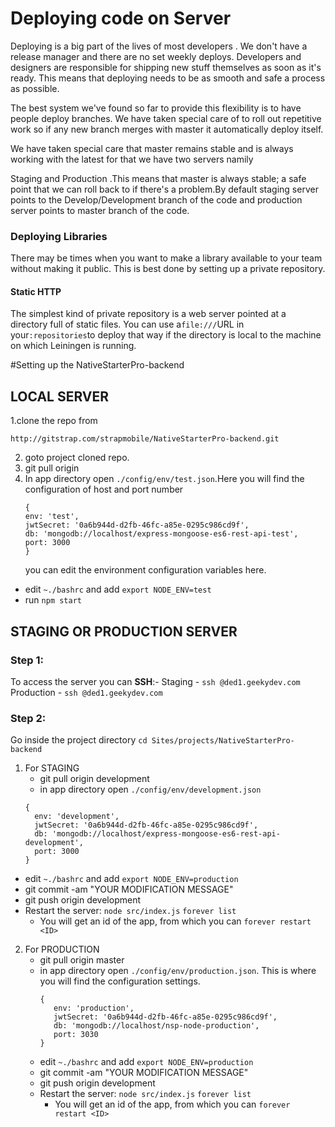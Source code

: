 # Deploying code on Server

Deploying is a big part of the lives of most  developers . We don't have a release manager and there are no set weekly deploys. Developers and designers are responsible for shipping new stuff themselves as soon as it's ready. This means that deploying needs to be as smooth and safe a process as possible.

The best system we've found so far to provide this flexibility is to have people deploy branches. We have taken special care of to roll out repetitive work so if any new branch merges with master it automatically deploy itself.

We have taken special care that master remains stable and is always working with the latest for that we have two servers namily

Staging and Production .This means that master is always stable; a safe point that we can roll back to if there's a problem.By default staging server points to the Develop/Development branch of the code and production server points to master branch of the code.

### Deploying Libraries

There may be times when you want to make a library available to your team without making it public. This is best done by setting up a private repository. 

#### Static HTTP

The simplest kind of private repository is a web server pointed at a directory full of static files. You can use a`file:///`URL in your`:repositories`to deploy that way if the directory is local to the machine on which Leiningen is running.

#Setting up the NativeStarterPro-backend

## LOCAL SERVER
1.clone the repo from 
  ```
  http://gitstrap.com/strapmobile/NativeStarterPro-backend.git
  ```

2. goto project cloned repo.
3. git pull origin <branch-name>
4. In app directory open `./config/env/test.json`.Here you will find the configuration of host and port number
    ```
    {
    env: 'test',
    jwtSecret: '0a6b944d-d2fb-46fc-a85e-0295c986cd9f',
    db: 'mongodb://localhost/express-mongoose-es6-rest-api-test',
    port: 3000
    }
    ```
    you can edit the environment configuration variables here.
  -  edit  `~./bashrc` and add `export NODE_ENV=test`
  - run `npm start`

## STAGING OR PRODUCTION SERVER
### Step 1:
To access the server you can **SSH**:-
      Staging - `ssh @ded1.geekydev.com`
      Production - `ssh @ded1.geekydev.com`

### Step 2:
Go inside the project directory `cd Sites/projects/NativeStarterPro-backend`  

1. For STAGING
    - git pull origin development
    -  in app directory open `./config/env/development.json`
    ```
    {
      env: 'development',
      jwtSecret: '0a6b944d-d2fb-46fc-a85e-0295c986cd9f',
      db: 'mongodb://localhost/express-mongoose-es6-rest-api-development',
      port: 3000
    }
    ```
  - edit  `~./bashrc` and add `export NODE_ENV=production`
  - git commit -am "YOUR MODIFICATION MESSAGE"
  - git push origin development
  - Restart the server:
    `node src/index.js`
    `forever list`
      - You will get an id of the app, from which you can
    `forever restart <ID>`

2. For PRODUCTION
    - git pull origin master
    -  in app directory open `./config/env/production.json`. This is where you will find the configuration settings.
        ```
        {
           env: 'production',
           jwtSecret: '0a6b944d-d2fb-46fc-a85e-0295c986cd9f',
           db: 'mongodb://localhost/nsp-node-production',
           port: 3030
        }

        ```
    - edit `~./bashrc` and add `export NODE_ENV=production`
    - git commit -am "YOUR MODIFICATION MESSAGE"
    - git push origin development
    - Restart the server:
      `node src/index.js`
      `forever list`
      - You will get an id of the app, from which you can
    `forever restart <ID>`


  


